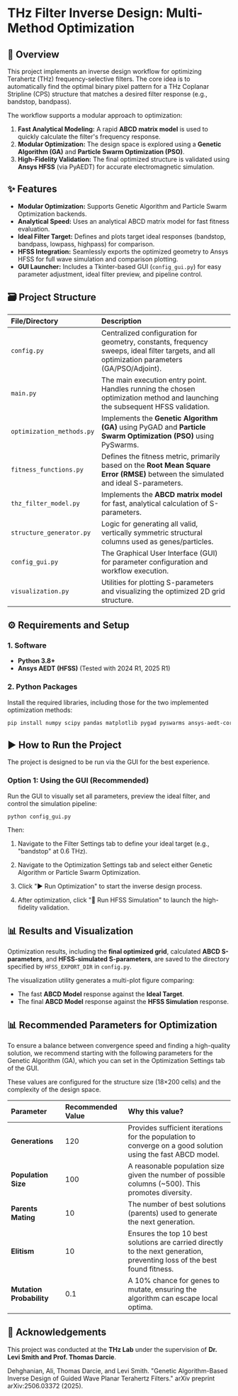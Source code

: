 # THz Filter Inverse Design: Multi-Method Optimization

## 🚀 Overview

This project implements an inverse design workflow for optimizing Terahertz (THz) frequency-selective filters. The core idea is to automatically find the optimal binary pixel pattern for a THz Coplanar Stripline (CPS) structure that matches a desired filter response (e.g., bandstop, bandpass).

The workflow supports a modular approach to optimization:
1.  **Fast Analytical Modeling:** A rapid **ABCD matrix model** is used to quickly calculate the filter's frequency response.
2.  **Modular Optimization:** The design space is explored using a **Genetic Algorithm (GA)** and **Particle Swarm Optimization (PSO)**.
3.  **High-Fidelity Validation:** The final optimized structure is validated using **Ansys HFSS** (via PyAEDT) for accurate electromagnetic simulation.

## ✨ Features

* **Modular Optimization:** Supports Genetic Algorithm and Particle Swarm Optimization backends.
* **Analytical Speed:** Uses an analytical ABCD matrix model for fast fitness evaluation.
* **Ideal Filter Target:** Defines and plots target ideal responses (bandstop, bandpass, lowpass, highpass) for comparison.
* **HFSS Integration:** Seamlessly exports the optimized geometry to Ansys HFSS for full wave simulation and comparison plotting.
* **GUI Launcher:** Includes a Tkinter-based GUI (`config_gui.py`) for easy parameter adjustment, ideal filter preview, and pipeline control.

## 🗃️ Project Structure

| File/Directory | Description |
| :--- | :--- |
| `config.py` | Centralized configuration for geometry, constants, frequency sweeps, ideal filter targets, and all optimization parameters (GA/PSO/Adjoint). |
| `main.py` | The main execution entry point. Handles running the chosen optimization method and launching the subsequent HFSS validation. |
| `optimization_methods.py` | Implements the **Genetic Algorithm (GA)** using PyGAD and **Particle Swarm Optimization (PSO)** using PySwarms. |
| `fitness_functions.py` | Defines the fitness metric, primarily based on the **Root Mean Square Error (RMSE)** between the simulated and ideal S-parameters. |
| `thz_filter_model.py` | Implements the **ABCD matrix model** for fast, analytical calculation of S-parameters. |
| `structure_generator.py` | Logic for generating all valid, vertically symmetric structural columns used as genes/particles. |
| `config_gui.py` | The Graphical User Interface (GUI) for parameter configuration and workflow execution. |
| `visualization.py` | Utilities for plotting S-parameters and visualizing the optimized 2D grid structure. |

## ⚙️ Requirements and Setup

### 1. Software
* **Python 3.8+**
* **Ansys AEDT (HFSS)** (Tested with 2024 R1, 2025 R1)

### 2. Python Packages
Install the required libraries, including those for the two implemented optimization methods:

```bash
pip install numpy scipy pandas matplotlib pygad pyswarms ansys-aedt-core
```

## ▶️ How to Run the Project

The project is designed to be run via the GUI for the best experience.

### Option 1: Using the GUI (Recommended)

Run the GUI to visually set all parameters, preview the ideal filter, and control the simulation pipeline:

```bash
python config_gui.py
```
Then:
1. Navigate to the Filter Settings tab to define your ideal target (e.g., "bandstop" at 0.6 THz).

2. Navigate to the Optimization Settings tab and select either Genetic Algorithm or Particle Swarm Optimization.

3. Click "▶ Run Optimization" to start the inverse design process.

4. After optimization, click "🧠 Run HFSS Simulation" to launch the high-fidelity validation.

## 📊 Results and Visualization

Optimization results, including the **final optimized grid**, calculated **ABCD S-parameters**, and **HFSS-simulated S-parameters**, are saved to the directory specified by `HFSS_EXPORT_DIR` in `config.py`.

The visualization utility generates a multi-plot figure comparing:

* The fast **ABCD Model** response against the **Ideal Target**.
* The final **ABCD Model** response against the **HFSS Simulation** response.



## 📊 Recommended Parameters for Optimization
To ensure a balance between convergence speed and finding a high-quality solution, we recommend starting with the following parameters for the Genetic Algorithm (GA), which you can set in the Optimization Settings tab of the GUI.

These values are configured for the structure size (18×200 cells) and the complexity of the design space.

| Parameter | Recommended Value | Why this value? |
| :--- | :--- | :--- |
| **Generations** | 120 | Provides sufficient iterations for the population to converge on a good solution using the fast ABCD model. |
| **Population Size** | 100 | A reasonable population size given the number of possible columns (~500). This promotes diversity. |
| **Parents Mating** | 10 | The number of best solutions (parents) used to generate the next generation. |
| **Elitism** | 10 | Ensures the top 10 best solutions are carried directly to the next generation, preventing loss of the best found fitness. |
| **Mutation Probability** | 0.1 | A 10% chance for genes to mutate, ensuring the algorithm can escape local optima. |

## 🙏 Acknowledgements

This project was conducted at the **THz Lab** under the supervision of **Dr. Levi Smith and Prof. Thomas Darcie**.

Dehghanian, Ali, Thomas Darcie, and Levi Smith. "Genetic Algorithm-Based Inverse Design of Guided Wave Planar Terahertz Filters." arXiv preprint arXiv:2506.03372 (2025).
